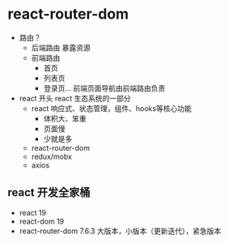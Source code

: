 # react-router-dom

- 路由？
  - 后端路由
    暴露资源
  - 前端路由
    - 首页
    - 列表页
    - 登录页...
    前端页面导航由前端路由负责
- react 开头
  react 生态系统的一部分
  - react 
    响应式、状态管理，组件、hooks等核心功能
    - 体积大、笨重 
    - 页面慢
    - 少就是多
  - react-router-dom 
  - redux/mobx 
  - axios 
## react 开发全家桶
- react 19 
- react-dom 19
- react-router-dom 7.6.3 大版本，小版本（更新迭代），紧急版本